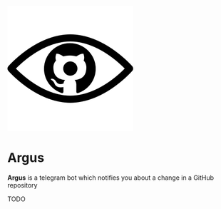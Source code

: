 ![](./docs/argus.svg)

# Argus
**Argus** is a telegram bot which notifies you about a change in a GitHub repository

TODO
